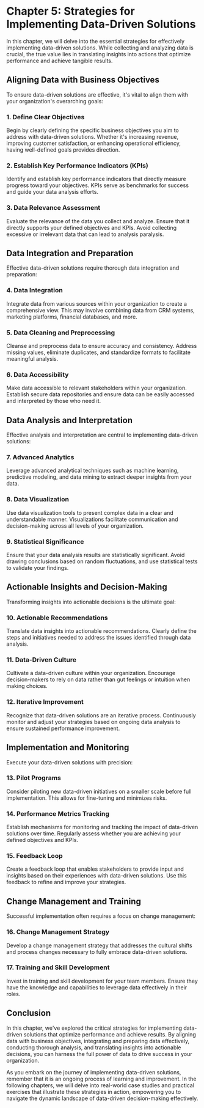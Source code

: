 Chapter 5: Strategies for Implementing Data-Driven Solutions
============================================================

In this chapter, we will delve into the essential strategies for effectively implementing data-driven solutions. While collecting and analyzing data is crucial, the true value lies in translating insights into actions that optimize performance and achieve tangible results.

Aligning Data with Business Objectives
--------------------------------------

To ensure data-driven solutions are effective, it's vital to align them with your organization's overarching goals:

### 1. **Define Clear Objectives**

Begin by clearly defining the specific business objectives you aim to address with data-driven solutions. Whether it's increasing revenue, improving customer satisfaction, or enhancing operational efficiency, having well-defined goals provides direction.

### 2. **Establish Key Performance Indicators (KPIs)**

Identify and establish key performance indicators that directly measure progress toward your objectives. KPIs serve as benchmarks for success and guide your data analysis efforts.

### 3. **Data Relevance Assessment**

Evaluate the relevance of the data you collect and analyze. Ensure that it directly supports your defined objectives and KPIs. Avoid collecting excessive or irrelevant data that can lead to analysis paralysis.

Data Integration and Preparation
--------------------------------

Effective data-driven solutions require thorough data integration and preparation:

### 4. **Data Integration**

Integrate data from various sources within your organization to create a comprehensive view. This may involve combining data from CRM systems, marketing platforms, financial databases, and more.

### 5. **Data Cleaning and Preprocessing**

Cleanse and preprocess data to ensure accuracy and consistency. Address missing values, eliminate duplicates, and standardize formats to facilitate meaningful analysis.

### 6. **Data Accessibility**

Make data accessible to relevant stakeholders within your organization. Establish secure data repositories and ensure data can be easily accessed and interpreted by those who need it.

Data Analysis and Interpretation
--------------------------------

Effective analysis and interpretation are central to implementing data-driven solutions:

### 7. **Advanced Analytics**

Leverage advanced analytical techniques such as machine learning, predictive modeling, and data mining to extract deeper insights from your data.

### 8. **Data Visualization**

Use data visualization tools to present complex data in a clear and understandable manner. Visualizations facilitate communication and decision-making across all levels of your organization.

### 9. **Statistical Significance**

Ensure that your data analysis results are statistically significant. Avoid drawing conclusions based on random fluctuations, and use statistical tests to validate your findings.

Actionable Insights and Decision-Making
---------------------------------------

Transforming insights into actionable decisions is the ultimate goal:

### 10. **Actionable Recommendations**

Translate data insights into actionable recommendations. Clearly define the steps and initiatives needed to address the issues identified through data analysis.

### 11. **Data-Driven Culture**

Cultivate a data-driven culture within your organization. Encourage decision-makers to rely on data rather than gut feelings or intuition when making choices.

### 12. **Iterative Improvement**

Recognize that data-driven solutions are an iterative process. Continuously monitor and adjust your strategies based on ongoing data analysis to ensure sustained performance improvement.

Implementation and Monitoring
-----------------------------

Execute your data-driven solutions with precision:

### 13. **Pilot Programs**

Consider piloting new data-driven initiatives on a smaller scale before full implementation. This allows for fine-tuning and minimizes risks.

### 14. **Performance Metrics Tracking**

Establish mechanisms for monitoring and tracking the impact of data-driven solutions over time. Regularly assess whether you are achieving your defined objectives and KPIs.

### 15. **Feedback Loop**

Create a feedback loop that enables stakeholders to provide input and insights based on their experiences with data-driven solutions. Use this feedback to refine and improve your strategies.

Change Management and Training
------------------------------

Successful implementation often requires a focus on change management:

### 16. **Change Management Strategy**

Develop a change management strategy that addresses the cultural shifts and process changes necessary to fully embrace data-driven solutions.

### 17. **Training and Skill Development**

Invest in training and skill development for your team members. Ensure they have the knowledge and capabilities to leverage data effectively in their roles.

Conclusion
----------

In this chapter, we've explored the critical strategies for implementing data-driven solutions that optimize performance and achieve results. By aligning data with business objectives, integrating and preparing data effectively, conducting thorough analysis, and translating insights into actionable decisions, you can harness the full power of data to drive success in your organization.

As you embark on the journey of implementing data-driven solutions, remember that it is an ongoing process of learning and improvement. In the following chapters, we will delve into real-world case studies and practical exercises that illustrate these strategies in action, empowering you to navigate the dynamic landscape of data-driven decision-making effectively.
